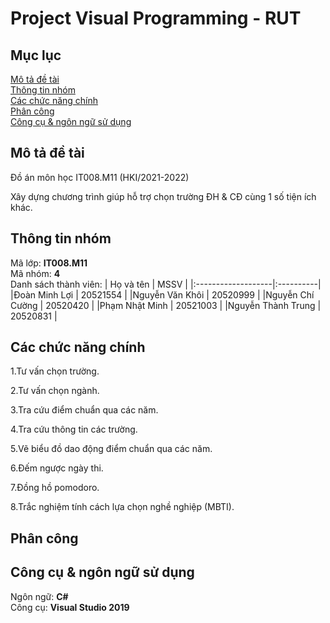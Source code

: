 # Project Visual Programming - RUT
<a name="top"><a>
## Mục lục

[Mô tả đề tài](#description)\
[Thông tin nhóm](#team)\
[Các chức năng chính](#func)\
[Phân công](#task)\
[Công cụ & ngôn ngữ sử dụng](#tools)

## Mô tả đề tài <a name="description"></a>

Đồ án môn học IT008.M11 (HKI/2021-2022)

Xây dựng chương trình giúp hỗ trợ chọn trường ĐH & CĐ cùng 1 số tiện ích khác.

## Thông tin nhóm <a name="team"></a>

Mã lớp: **IT008.M11** \
Mã nhóm: **4** \
Danh sách thành viên:
|     Họ và tên      |    MSSV   |
|:-------------------|:----------|
|Đoàn Minh Lợi	     |  20521554 |
|Nguyễn Văn Khôi     |	20520999 |
|Nguyễn Chí Cường    |	20520420 |
|Phạm Nhật Minh	     |  20521003 |
|Nguyễn Thành Trung  |	20520831 |

## Các chức năng chính <a name="func"></a>

1.Tư vấn chọn trường.
  
2.Tư vấn chọn ngành.

3.Tra cứu điểm chuẩn qua các năm.
  
4.Tra cứu thông tin các trường.

5.Vẽ biểu đồ dao động điểm chuẩn qua các năm.

6.Đếm ngược ngày thi.

7.Đồng hồ pomodoro.
  
8.Trắc nghiệm tính cách lựa chọn nghề nghiệp (MBTI).

## Phân công <a name="task"></a>

## Công cụ & ngôn ngữ sử dụng <a name="tools"></a>

Ngôn ngữ: **C#**\
Công cụ: **Visual Studio 2019**
